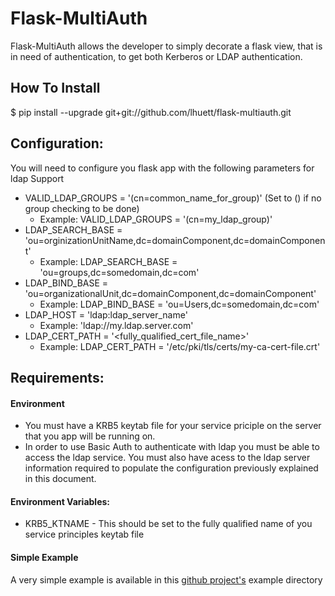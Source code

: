 # Flask-MultiAuth
Flask-MultiAuth allows the developer to simply decorate a flask view, that is in need of authentication, to get both
Kerberos or LDAP authentication.

## How To Install

$ pip install --upgrade git+git://github.com/lhuett/flask-multiauth.git

## Configuration:
You will need to configure you flask app with the following parameters for ldap Support

- VALID_LDAP_GROUPS = '(cn=common_name_for_group)'     (Set to () if no group checking to be done)
    - Example: VALID_LDAP_GROUPS = '(cn=my_ldap_group)'
- LDAP_SEARCH_BASE = 'ou=orginizationUnitName,dc=domainComponent,dc=domainComponent'
    - Example: LDAP_SEARCH_BASE = 'ou=groups,dc=somedomain,dc=com'
- LDAP_BIND_BASE = 'ou=organizationalUnit,dc=domainComponent,dc=domainComponent'
    - Example: LDAP_BIND_BASE = 'ou=Users,dc=somedomain,dc=com'
- LDAP_HOST = 'ldap:ldap_server_name'
    - Example: 'ldap://my.ldap.server.com'
- LDAP_CERT_PATH = '<fully_qualified_cert_file_name>'
    - Example: LDAP_CERT_PATH = '/etc/pki/tls/certs/my-ca-cert-file.crt'
    
## Requirements:

#### Environment
- You must have a KRB5 keytab file for your service priciple on the server that you app will be 
running on.
- In order to use Basic Auth to authenticate with ldap you must be able to access the ldap 
service. You must also have acess to the ldap server information required to populate the 
configuration previously explained in this document. 

#### Environment Variables:
- KRB5_KTNAME - This should be set to the fully qualified name of you service principles keytab file

#### Simple Example
A very simple example is available in this [github project's](https://github.com/lhuett/flask-multiauth)
example directory 






